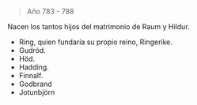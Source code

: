 > Año 783 - 788

Nacen los tantos hijos del matrimonio de Raum y Hildur.

- Ring, quien fundaría su propio reino, Ringerike.
- Gudröd.
- Höd.
- Hadding.
- Finnalf.
- Godbrand
- Jotunbjörn